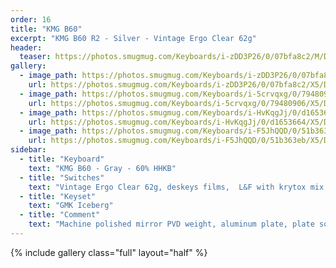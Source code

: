 ```yaml
---
order: 16
title: "KMG B60"
excerpt: "KMG B60 R2 - Silver - Vintage Ergo Clear 62g"
header:
  teaser: https://photos.smugmug.com/Keyboards/i-zDD3P26/0/07bfa8c2/M/DSC_2862-NEF-M.jpg
gallery:
  - image_path: https://photos.smugmug.com/Keyboards/i-zDD3P26/0/07bfa8c2/M/DSC_2862-NEF-M.jpg
    url: https://photos.smugmug.com/Keyboards/i-zDD3P26/0/07bfa8c2/X5/DSC_2862-NEF-X5.jpg
  - image_path: https://photos.smugmug.com/Keyboards/i-5crvqxg/0/79480906/M/DSC_2871-NEF-M.jpg
    url: https://photos.smugmug.com/Keyboards/i-5crvqxg/0/79480906/X5/DSC_2871-NEF-X5.jpg
  - image_path: https://photos.smugmug.com/Keyboards/i-HvKqgJj/0/d1653664/M/DSC_2936-NEF-M.jpg
    url: https://photos.smugmug.com/Keyboards/i-HvKqgJj/0/d1653664/X5/DSC_2936-NEF-X5.jpg
  - image_path: https://photos.smugmug.com/Keyboards/i-F5JhQQD/0/51b363eb/M/DSC_2938-NEF-M.jpg
    url: https://photos.smugmug.com/Keyboards/i-F5JhQQD/0/51b363eb/X5/DSC_2938-NEF-X5.jpg
sidebar:
  - title: "Keyboard"
    text: "KMG B60 - Gray - 60% HHKB"
  - title: "Switches"
    text: "Vintage Ergo Clear 62g, deskeys films,  L&F with krytox mix, led sockets"
  - title: "Keyset"
    text: "GMK Iceberg"
  - title: "Comment"
    text: "Machine polished mirror PVD weight, aluminum plate, plate sound dampener, durock stabilizers"
---
```


{% include gallery class="full" layout="half" %}

